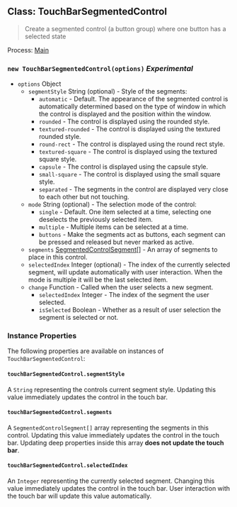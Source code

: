 ## Class: TouchBarSegmentedControl

> Create a segmented control (a button group) where one button has a selected state

Process: [Main](../tutorial/quick-start.md#main-process)

### `new TouchBarSegmentedControl(options)` _Experimental_

- `options` Object
  - `segmentStyle` String (optional) - Style of the segments:
    - `automatic` - Default. The appearance of the segmented control is
      automatically determined based on the type of window in which the control
      is displayed and the position within the window.
    - `rounded` - The control is displayed using the rounded style.
    - `textured-rounded` - The control is displayed using the textured rounded
      style.
    - `round-rect` - The control is displayed using the round rect style.
    - `textured-square` - The control is displayed using the textured square
      style.
    - `capsule` - The control is displayed using the capsule style.
    - `small-square` - The control is displayed using the small square style.
    - `separated` - The segments in the control are displayed very close to each
      other but not touching.
  - `mode` String (optional) - The selection mode of the control:
    - `single` - Default. One item selected at a time, selecting one deselects the previously selected item.
    - `multiple` - Multiple items can be selected at a time.
    - `buttons` - Make the segments act as buttons, each segment can be pressed and released but never marked as active.
  - `segments` [SegmentedControlSegment[]](structures/segmented-control-segment.md) - An array of segments to place in this control.
  - `selectedIndex` Integer (optional) - The index of the currently selected segment, will update automatically with user interaction. When the mode is multiple it will be the last selected item.
  - `change` Function - Called when the user selects a new segment.
    - `selectedIndex` Integer - The index of the segment the user selected.
    - `isSelected` Boolean - Whether as a result of user selection the segment is selected or not.

### Instance Properties

The following properties are available on instances of `TouchBarSegmentedControl`:

#### `touchBarSegmentedControl.segmentStyle`

A `String` representing the controls current segment style. Updating this value immediately updates the control
in the touch bar.

#### `touchBarSegmentedControl.segments`

A `SegmentedControlSegment[]` array representing the segments in this control. Updating this value immediately
updates the control in the touch bar. Updating deep properties inside this array **does not update the touch bar**.

#### `touchBarSegmentedControl.selectedIndex`

An `Integer` representing the currently selected segment. Changing this value immediately updates the control
in the touch bar. User interaction with the touch bar will update this value automatically.
